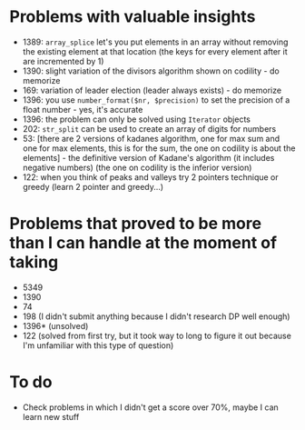 
# Problems with valuable insights
* 1389: `array_splice` let's you put elements in an array without removing the existing element at that location (the keys for every element after it are incremented by 1)
* 1390: slight variation of the divisors algorithm shown on codility - do memorize
* 169: variation of leader election (leader always exists) - do memorize
* 1396: you use `number_format($nr, $precision)` to set the precision of a float number - yes, it's accurate
* 1396: the problem can only be solved using `Iterator` objects
* 202: `str_split` can be used to create an array of digits for numbers
* 53: [there are 2 versions of kadanes algorithm, one for max sum and one for max elements, this is for the sum, the one on codility is about the elements] - the definitive version of Kadane's algorithm (it includes negative numbers) (the one on codility is the inferior version)
* 122: when you think of peaks and valleys try 2 pointers technique or greedy (learn 2 pointer and greedy...)

# Problems that proved to be more than I can handle at the moment of taking
* 5349
* 1390
* 74
* 198 (I didn't submit anything because I didn't research DP well enough)
* 1396* (unsolved)
* 122 (solved from first try, but it took way to long to figure it out because I'm unfamiliar with this type of question)

# To do
* Check problems in which I didn't get a score over 70%, maybe I can learn new stuff
